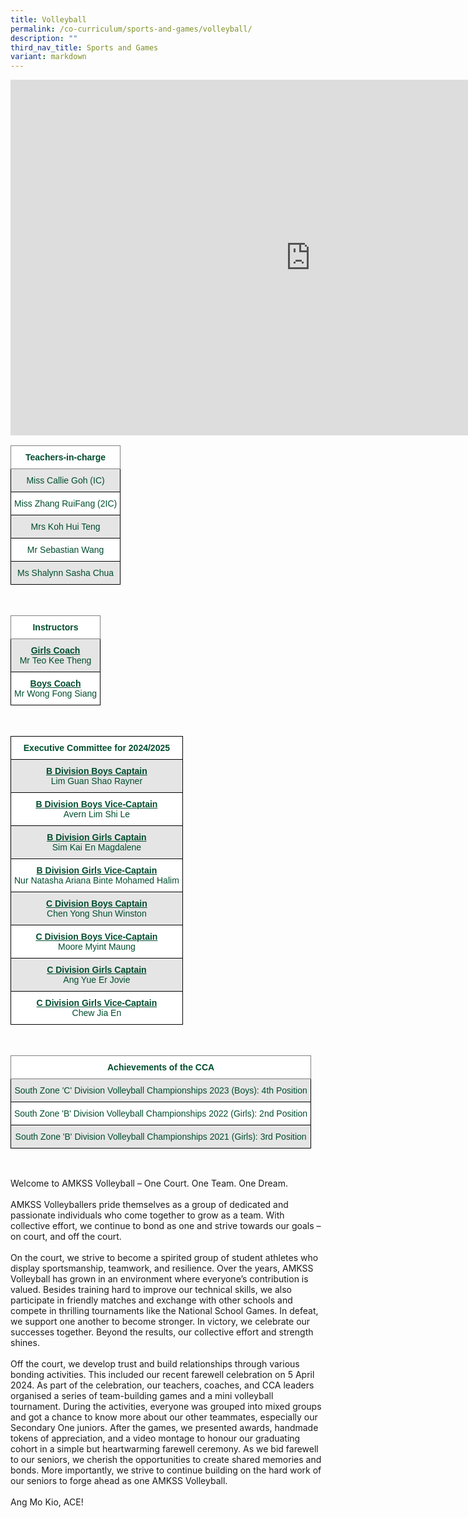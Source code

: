```yaml
---
title: Volleyball
permalink: /co-curriculum/sports-and-games/volleyball/
description: ""
third_nav_title: Sports and Games
variant: markdown
---
```

<iframe allowfullscreen="true" height="569" width="960" frameborder="0" src="https://docs.google.com/presentation/d/e/2PACX-1vQ0gz_P21EBF6YTiK7t4wgO1NHuR76JS9Dj7mK0zcHgK3w4FP1UrKbs5mCVoZzzmFwAKXs72f5Ko4Tw/embed?start=true&amp;loop=true&amp;delayms=3000"></iframe>

<br>

<style type="text/css">
.tg  {border-collapse:collapse;border-spacing:0;}
.tg td{border-color:black;border-style:solid;border-width:1px;font-family:Arial, sans-serif;font-size:14px;
  overflow:hidden;padding:10px 5px;word-break:normal;}
.tg th{border-color:black;border-style:solid;border-width:1px;font-family:Arial, sans-serif;font-size:14px;
  font-weight:normal;overflow:hidden;padding:10px 5px;word-break:normal;}
.tg .tg-mwif{background-color:#FFF;border-color:inherit;color:#004D2E;font-weight:bold;text-align:center;vertical-align:top}
.tg .tg-bapb{background-color:#E5E5E5;color:#004D2E;text-align:center;vertical-align:middle}
.tg .tg-wpup{background-color:#FFF;color:#004D2E;text-align:center;vertical-align:middle}
</style>
<table class="tg">
<thead>
  <tr>
    <th class="tg-mwif">Teachers-in-charge<br></th>
  </tr>
</thead>
<tbody>
  <tr>
    <td class="tg-bapb">Miss Callie Goh (IC)<br></td>
  </tr>
  <tr>
    <td class="tg-wpup">Miss Zhang RuiFang (2IC)<br></td>
  </tr>
  <tr>
    <td class="tg-bapb">Mrs Koh Hui Teng<br></td>
  </tr>
  <tr>
    <td class="tg-wpup">Mr Sebastian Wang<br></td>
  </tr>
  <tr>
    <td class="tg-bapb">Ms Shalynn Sasha Chua<br></td>
  </tr>
  
</tbody>
</table>
<br>
<style type="text/css">
.tg  {border-collapse:collapse;border-spacing:0;}
.tg td{border-color:black;border-style:solid;border-width:1px;font-family:Arial, sans-serif;font-size:14px;
  overflow:hidden;padding:10px 5px;word-break:normal;}
.tg th{border-color:black;border-style:solid;border-width:1px;font-family:Arial, sans-serif;font-size:14px;
  font-weight:normal;overflow:hidden;padding:10px 5px;word-break:normal;}
.tg .tg-mwif{background-color:#FFF;border-color:inherit;color:#004D2E;font-weight:bold;text-align:center;vertical-align:top}
.tg .tg-ywyw{background-color:#E5E5E5;color:#004D2E;font-weight:bold;text-align:center;text-decoration:underline;vertical-align:top}
.tg .tg-frvs{background-color:#FFF;color:#004D2E;font-weight:bold;text-align:center;text-decoration:underline;vertical-align:top}
</style>
<table class="tg">
<thead>
  <tr>
    <th class="tg-mwif">Instructors<br></th>
  </tr>
</thead>
<tbody>
  <tr>
    <td class="tg-bapb"><b><u>Girls Coach</u></b><br><span style="font-weight:400;color:#004D2E">Mr Teo Kee Theng</span></td>
  </tr>
  <tr>
    <td class="tg-wpup"><b><u>Boys Coach</u></b><br><span style="font-weight:400;color:#004D2E">Mr Wong Fong Siang </span></td>
  </tr>
</tbody>
</table>
<br>
<style type="text/css">
.tg  {border-collapse:collapse;border-spacing:0;}
.tg td{border-color:black;border-style:solid;border-width:1px;font-family:Arial, sans-serif;font-size:14px;
  overflow:hidden;padding:10px 5px;word-break:normal;}
.tg th{border-color:black;border-style:solid;border-width:1px;font-family:Arial, sans-serif;font-size:14px;
  font-weight:normal;overflow:hidden;padding:10px 5px;word-break:normal;}
.tg .tg-avji{background-color:#FFF;color:#004D2E;font-weight:bold;text-align:center;vertical-align:top}
.tg .tg-ywyw{background-color:#E5E5E5;color:#004D2E;font-weight:bold;text-align:center;text-decoration:underline;vertical-align:top}
.tg .tg-frvs{background-color:#FFF;color:#004D2E;font-weight:bold;text-align:center;text-decoration:underline;vertical-align:top}
</style>
<table class="tg">
<thead>
  <tr>
    <th class="tg-avji">Executive Committee for 2024/2025<br></th>
  </tr>
</thead>
<tbody>
  <tr>
    <td class="tg-bapb"><b><u>B Division Boys Captain</u></b><br><span style="font-weight:400;color:#004D2E">Lim Guan Shao Rayner</span></td>
  </tr>
  <tr>
    <td class="tg-wpup"><b><u>B Division Boys Vice-Captain</u></b><br><span style="font-weight:400;color:#004D2E">Avern Lim Shi Le</span></td>
  </tr>
  <tr>
    <td class="tg-bapb"><b><u>B Division Girls Captain</u></b><br><span style="font-weight:400;color:#004D2E">Sim Kai En Magdalene</span></td>
  </tr>
  <tr>
    <td class="tg-wpup"><b><u>B Division Girls Vice-Captain</u></b><br><span style="font-weight:400;color:#004D2E">Nur Natasha Ariana Binte Mohamed Halim</span></td>
  </tr>
  <tr>
    <td class="tg-bapb"><b><u>C Division Boys Captain</u></b><br><span style="font-weight:400;color:#004D2E">Chen Yong Shun Winston</span></td>
  </tr>
  <tr>
    <td class="tg-wpup"><b><u>C Division Boys Vice-Captain</u></b><br><span style="font-weight:400;color:#004D2E">Moore Myint Maung</span></td>
  </tr>
  <tr>
    <td class="tg-bapb"><b><u>C Division Girls Captain</u></b><br><span style="font-weight:400;color:#004D2E">Ang Yue Er Jovie</span></td>
  </tr>
  <tr>
    <td class="tg-wpup"><b><u>C Division Girls Vice-Captain</u></b><br><span style="font-weight:400;color:#004D2E">Chew Jia En</span></td>
  </tr>
</tbody>
</table>
<br>
<style type="text/css">
.tg  {border-collapse:collapse;border-spacing:0;}
.tg td{border-color:black;border-style:solid;border-width:1px;font-family:Arial, sans-serif;font-size:14px;
  overflow:hidden;padding:10px 5px;word-break:normal;}
.tg th{border-color:black;border-style:solid;border-width:1px;font-family:Arial, sans-serif;font-size:14px;
  font-weight:normal;overflow:hidden;padding:10px 5px;word-break:normal;}
.tg .tg-mwif{background-color:#FFF;border-color:inherit;color:#004D2E;font-weight:bold;text-align:center;vertical-align:top}
.tg .tg-bapb{background-color:#E5E5E5;color:#004D2E;text-align:center;vertical-align:middle}
.tg .tg-avji{background-color:#FFF;color:#004D2E;font-weight:bold;text-align:center;vertical-align:top}
</style>
<table class="tg">
<thead>
  <tr>
    <th class="tg-mwif">Achievements of the CCA <br></th>
  </tr>
</thead>
<tbody>
  <tr>
    <td class="tg-bapb">South Zone 'C' Division Volleyball Championships 2023 (Boys): 4th Position<br></td>
  </tr>
   <tr>
    <td class="tg-wpup">South Zone 'B' Division Volleyball Championships 2022 (Girls): 2nd Position</td>
  </tr>
	<tr>
    <td class="tg-bapb">South Zone 'B' Division Volleyball Championships 2021 (Girls): 3rd Position<br></td>
  </tr>
</tbody>
</table>
<br>

Welcome to AMKSS Volleyball – One Court. One Team. One Dream.<br><br>
AMKSS Volleyballers pride themselves as a group of dedicated and passionate individuals who come together to grow as a team. With collective effort, we continue to bond as one and strive towards our goals – on court, and off the court.<br><br> 
On the court, we strive to become a spirited group of student athletes who display sportsmanship, teamwork, and resilience. Over the years, AMKSS Volleyball has grown in an environment where everyone’s contribution is valued. Besides training hard to improve our technical skills, we also participate in friendly matches and exchange with other schools and compete in thrilling tournaments like the National School Games. In defeat, we support one another to become stronger. In victory, we celebrate our successes together. Beyond the results, our collective effort and strength shines.<br><br>
Off the court, we develop trust and build relationships through various bonding activities. This included our recent farewell celebration on 5 April 2024. As part of the celebration, our teachers, coaches, and CCA leaders organised a series of team-building games and a mini volleyball tournament. During the activities, everyone was grouped into mixed groups and got a chance to know more about our other teammates, especially our Secondary One juniors. After the games, we presented awards, handmade tokens of appreciation, and a video montage to honour our graduating cohort in a simple but heartwarming farewell ceremony. As we bid farewell to our seniors, we cherish the opportunities to create shared memories and bonds. More importantly, we strive to continue building on the hard work of our seniors to forge ahead as one AMKSS Volleyball.<br><br>
Ang Mo Kio, ACE!